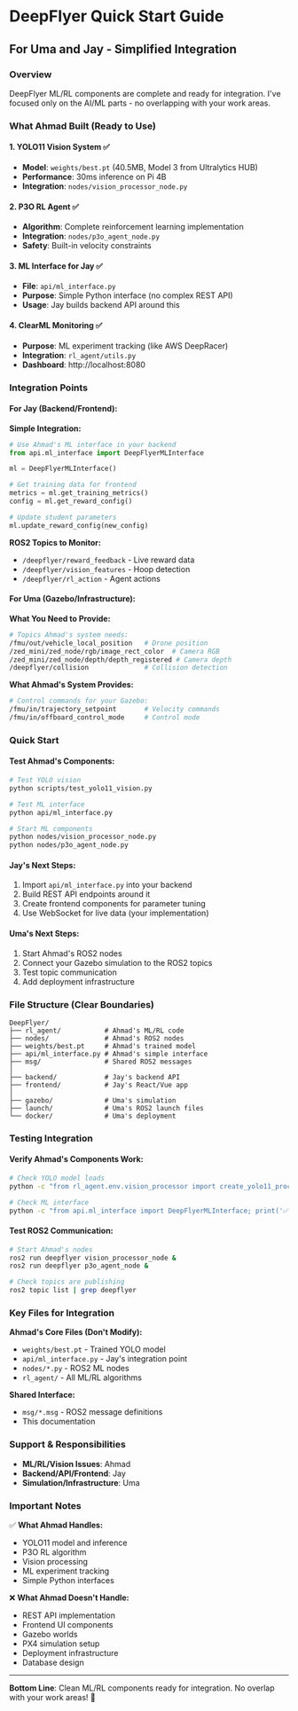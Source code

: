 # DeepFlyer Quick Start Guide

## For Uma and Jay - Simplified Integration

### Overview
DeepFlyer ML/RL components are complete and ready for integration. I've focused only on the AI/ML parts - no overlapping with your work areas.

### What Ahmad Built (Ready to Use)

#### 1. **YOLO11 Vision System** ✅
- **Model**: `weights/best.pt` (40.5MB, Model 3 from Ultralytics HUB)
- **Performance**: 30ms inference on Pi 4B
- **Integration**: `nodes/vision_processor_node.py`

#### 2. **P3O RL Agent** ✅  
- **Algorithm**: Complete reinforcement learning implementation
- **Integration**: `nodes/p3o_agent_node.py`
- **Safety**: Built-in velocity constraints

#### 3. **ML Interface for Jay** ✅
- **File**: `api/ml_interface.py`
- **Purpose**: Simple Python interface (no complex REST API)
- **Usage**: Jay builds backend API around this

#### 4. **ClearML Monitoring** ✅
- **Purpose**: ML experiment tracking (like AWS DeepRacer)
- **Integration**: `rl_agent/utils.py`
- **Dashboard**: http://localhost:8080

### Integration Points

#### **For Jay (Backend/Frontend):**

**Simple Integration:**
```python
# Use Ahmad's ML interface in your backend
from api.ml_interface import DeepFlyerMLInterface

ml = DeepFlyerMLInterface()

# Get training data for frontend
metrics = ml.get_training_metrics()
config = ml.get_reward_config()

# Update student parameters
ml.update_reward_config(new_config)
```

**ROS2 Topics to Monitor:**
- `/deepflyer/reward_feedback` - Live reward data
- `/deepflyer/vision_features` - Hoop detection
- `/deepflyer/rl_action` - Agent actions

#### **For Uma (Gazebo/Infrastructure):**

**What You Need to Provide:**
```bash
# Topics Ahmad's system needs:
/fmu/out/vehicle_local_position   # Drone position
/zed_mini/zed_node/rgb/image_rect_color  # Camera RGB
/zed_mini/zed_node/depth/depth_registered # Camera depth
/deepflyer/collision              # Collision detection
```

**What Ahmad's System Provides:**
```bash
# Control commands for your Gazebo:
/fmu/in/trajectory_setpoint       # Velocity commands
/fmu/in/offboard_control_mode     # Control mode
```

### Quick Start

#### **Test Ahmad's Components:**
```bash
# Test YOLO vision
python scripts/test_yolo11_vision.py

# Test ML interface
python api/ml_interface.py

# Start ML components
python nodes/vision_processor_node.py
python nodes/p3o_agent_node.py
```

#### **Jay's Next Steps:**
1. Import `api/ml_interface.py` into your backend
2. Build REST API endpoints around it
3. Create frontend components for parameter tuning
4. Use WebSocket for live data (your implementation)

#### **Uma's Next Steps:**  
1. Start Ahmad's ROS2 nodes
2. Connect your Gazebo simulation to the ROS2 topics
3. Test topic communication
4. Add deployment infrastructure

### File Structure (Clear Boundaries)

```
DeepFlyer/
├── rl_agent/           # Ahmad's ML/RL code
├── nodes/              # Ahmad's ROS2 nodes  
├── weights/best.pt     # Ahmad's trained model
├── api/ml_interface.py # Ahmad's simple interface
├── msg/                # Shared ROS2 messages
│
├── backend/            # Jay's backend API
├── frontend/           # Jay's React/Vue app
│
├── gazebo/             # Uma's simulation
├── launch/             # Uma's ROS2 launch files
└── docker/             # Uma's deployment
```

### Testing Integration

#### **Verify Ahmad's Components Work:**
```bash
# Check YOLO model loads
python -c "from rl_agent.env.vision_processor import create_yolo11_processor; print('✅ YOLO OK')"

# Check ML interface
python -c "from api.ml_interface import DeepFlyerMLInterface; print('✅ Interface OK')"
```

#### **Test ROS2 Communication:**
```bash
# Start Ahmad's nodes
ros2 run deepflyer vision_processor_node &
ros2 run deepflyer p3o_agent_node &

# Check topics are publishing
ros2 topic list | grep deepflyer
```

### Key Files for Integration

**Ahmad's Core Files (Don't Modify):**
- `weights/best.pt` - Trained YOLO model
- `api/ml_interface.py` - Jay's integration point
- `nodes/*.py` - ROS2 ML nodes
- `rl_agent/` - All ML/RL algorithms

**Shared Interface:**
- `msg/*.msg` - ROS2 message definitions
- This documentation

### Support & Responsibilities

- **ML/RL/Vision Issues**: Ahmad
- **Backend/API/Frontend**: Jay
- **Simulation/Infrastructure**: Uma

### Important Notes

✅ **What Ahmad Handles:**
- YOLO11 model and inference
- P3O RL algorithm
- Vision processing
- ML experiment tracking
- Simple Python interfaces

❌ **What Ahmad Doesn't Handle:**
- REST API implementation
- Frontend UI components  
- Gazebo worlds
- PX4 simulation setup
- Deployment infrastructure
- Database design

---

**Bottom Line**: Clean ML/RL components ready for integration. No overlap with your work areas! 🎯 